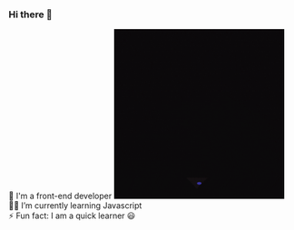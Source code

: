 ### Hi there 👋
🧰 I'm  a front-end developer <img src="giphy.gif" height="300" width="300">
👩‍💻 I’m currently learning Javascript<br />
⚡ Fun fact: I am  a quick learner 😃

<!--
**priyal6/priyal6** is a ✨ _special_ ✨ repository because its `README.md` (this file) appears on your GitHub profile.

Here are some ideas to get you started:

- 🔭 I’m currently working on ...
-
- 👯 I’m looking to collaborate on ...
- 🤔 I’m looking for help with ...
- 💬 Ask me about ...
- 📫 How to reach me: ...
- 😄 Pronouns: ...
-
-->
